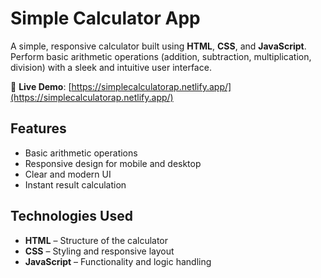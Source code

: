 # Simple Calculator App

A simple, responsive calculator built using **HTML**, **CSS**, and **JavaScript**. Perform basic arithmetic operations (addition, subtraction, multiplication, division) with a sleek and intuitive user interface.

🔗 **Live Demo**: [https://simplecalculatorap.netlify.app/](https://simplecalculatorap.netlify.app/)

## Features

* Basic arithmetic operations
* Responsive design for mobile and desktop
* Clear and modern UI
* Instant result calculation

## Technologies Used

* **HTML** – Structure of the calculator
* **CSS** – Styling and responsive layout
* **JavaScript** – Functionality and logic handling


